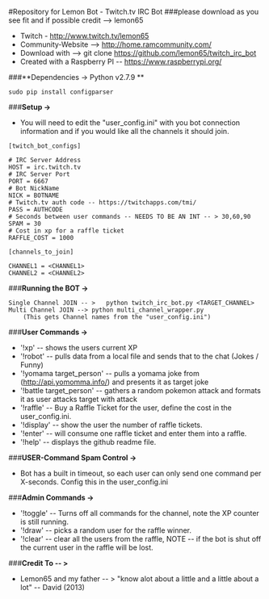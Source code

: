 #Repository for Lemon Bot - Twitch.tv IRC Bot
###please download as you see fit and if possible credit --> lemon65
- Twitch - http://www.twitch.tv/lemon65
- Community-Website --> http://home.ramcommunity.com/
- Download with -->   git clone https://github.com/lemon65/twitch_irc_bot
- Created with a Raspberry PI -- https://www.raspberrypi.org/

###**Dependencies -> Python v2.7.9 **
```
sudo pip install configparser  
```

###**Setup ->**
* You will need to edit the "user_config.ini" with you bot connection information and if you would like all the channels it should join.
```
[twitch_bot_configs]

# IRC Server Address
HOST = irc.twitch.tv
# IRC Server Port
PORT = 6667
# Bot NickName
NICK = BOTNAME
# Twitch.tv auth code -- https://twitchapps.com/tmi/
PASS = AUTHCODE
# Seconds between user commands -- NEEDS TO BE AN INT -- > 30,60,90
SPAM = 30
# Cost in xp for a raffle ticket
RAFFLE_COST = 1000

[channels_to_join]

CHANNEL1 = <CHANNEL1>
CHANNEL2 = <CHANNEL2>
```

###**Running the BOT ->**
```
Single Channel JOIN -- >   python twitch_irc_bot.py <TARGET_CHANNEL>
Multi Channel JOIN --> python multi_channel_wrapper.py
    (This gets Channel names from the "user_config.ini")
```

###**User Commands ->**

* '!xp' -- shows the users current XP
* '!robot' -- pulls data from a local file and sends that to the chat (Jokes / Funny)
* '!yomama target_person' -- pulls a yomama joke from (http://api.yomomma.info/) and presents it as target joke
* '!battle target_person' -- gathers a random pokemon attack and formats it as user attacks target with attack
* '!raffle' -- Buy a Raffle Ticket for the user, define the cost in the user_config.ini.
* '!display' -- show the user the number of raffle tickets.
* '!enter' -- will consume one raffle ticket and enter them into a raffle.
* '!help' -- displays the github readme file.

###**USER-Command Spam Control ->** 
* Bot has a built in timeout, so each user can only send one command per X-seconds. Config this in the user_config.ini

###**Admin Commands ->**
* '!toggle' -- Turns off all commands for the channel, note the XP counter is still running.
* '!draw' -- picks a random user for the raffle winner.
* '!clear' -- clear all the users from the raffle, NOTE -- if the bot is shut off the current user in the raffle will be lost.

###**Credit To -- >** 
  * Lemon65 and my father -- > "know alot about a little and a little about a lot" -- David (2013)
